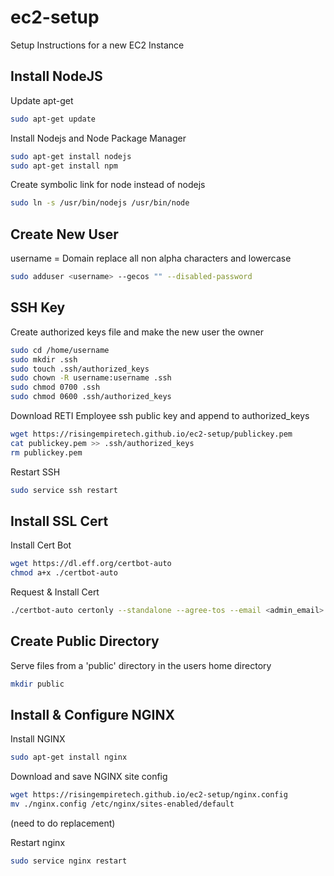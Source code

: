 # ec2-setup
Setup Instructions for a new EC2 Instance

## Install NodeJS

Update apt-get
```bash
sudo apt-get update
```

Install Nodejs and Node Package Manager
```bash
sudo apt-get install nodejs
sudo apt-get install npm
```

Create symbolic link for node instead of nodejs
```bash
sudo ln -s /usr/bin/nodejs /usr/bin/node
```

## Create New User

username = Domain replace all non alpha characters and lowercase

```bash
sudo adduser <username> --gecos "" --disabled-password
```

## SSH Key

Create authorized keys file and make the new user the owner
```bash
sudo cd /home/username
sudo mkdir .ssh
sudo touch .ssh/authorized_keys
sudo chown -R username:username .ssh
sudo chmod 0700 .ssh
sudo chmod 0600 .ssh/authorized_keys
```

Download RETI Employee ssh public key and append to authorized_keys
```bash
wget https://risingempiretech.github.io/ec2-setup/publickey.pem
cat publickey.pem >> .ssh/authorized_keys
rm publickey.pem
```

Restart SSH
```bash
sudo service ssh restart
```

## Install SSL Cert

Install Cert Bot
```bash
wget https://dl.eff.org/certbot-auto
chmod a+x ./certbot-auto
```

Request & Install Cert
```bash
./certbot-auto certonly --standalone --agree-tos --email <admin_email> -d <domain_name>
```

## Create Public Directory

Serve files from a 'public' directory in the users home directory
```bash
mkdir public
```

## Install & Configure NGINX

Install NGINX
```bash
sudo apt-get install nginx
```

Download and save NGINX site config
```bash
wget https://risingempiretech.github.io/ec2-setup/nginx.config
mv ./nginx.config /etc/nginx/sites-enabled/default
```
(need to do replacement)

Restart nginx
```bash
sudo service nginx restart
```

